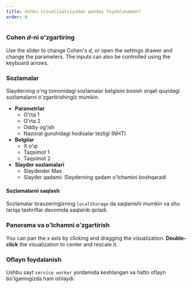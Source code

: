 ```yaml
---
title: Ushbu vizualizatsiyadan qanday foydalanaman?
order: 0
---
```


### Cohen *d*-ni o'zgartiring
Use the slider to change Cohen's *d*, or open the settings drawer and change the parameters. The inputs can also be controlled using the keyboard arrows.

### Sozlamalar
Slayderning o'ng tomonidagi sozlamalar belgisini bosish orqali quyidagi sozlamalarni o'zgartirishingiz mumkin.

* **Parametrlar**
    + O'rta 1
    + O'rta 2
    + Oddiy og'ish
    + Nazorat guruhidagi hodisalar tezligi (NHT)
* **Belgilar**
    + X o'qi
    + Taqsimot 1
    + Taqsimot 2
* **Slayder sozlamalari**
    + Slayderder Max
    + Slayder qadami: Slayderning qadam o'lchamini boshqaradi

#### Sozlamalarni saqlash
Sozlamalar brauzeringizning `localStorage` da saqlanishi mumkin va shu tariqa tashriflar davomida saqlanib qoladi.

### Panorama va oʻlchamni oʻzgartirish
You can pan the x axis by clicking and dragging the visualization. **Double-click** the visualization to center and rescale it.

### Oflayn foydalanish
Ushbu sayt `service worker` yordamida keshlangan va hatto oflayn bo'lganingizda ham ishlaydi.

